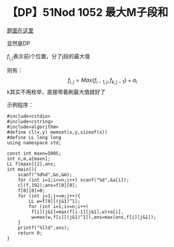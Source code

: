 # 【DP】51Nod 1052 最大M子段和

[题面在这里](http://www.51nod.com/onlineJudge/questionCode.html#!problemId=1052)

显然是DP

$f_{i,j}$表示前i个位置，分了j段的最大值

则有：
$$
f_{i,j}=Max\{ f_{i-1,j},f_{k,j-1} \}+a_i
$$
k其实不用枚举，直接带着刷最大值就好了



示例程序：

```
#include<cstdio>
#include<cstring>
#include<algorithm>
#define cl(x,y) memset(x,y,sizeof(x))
#define LL long long
using namespace std;

const int maxn=5005;
int n,m,a[maxn];
LL f[maxn][2],ans;
int main(){
	scanf("%d%d",&n,&m);
	for (int i=1;i<=n;i++) scanf("%d",&a[i]);
	cl(f,192);ans=f[0][0];
	f[0][0]=0;
	for (int j=1;j<=m;j++){
		LL w=f[0][(j&1)^1];
		for (int i=1;i<=n;i++)
		 f[i][j&1]=max(f[i-1][j&1],w)+a[i],
		 w=max(w,f[i][(j&1)^1]),ans=max(ans,f[i][j&1]);
	}
	printf("%lld",ans);
	return 0;
}
```

